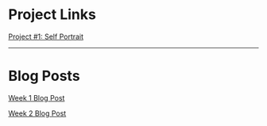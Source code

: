 
# Project Links

[Project #1: Self Portrait](selfieish.html)

--- 

# Blog Posts

[Week 1 Blog Post](Week1Blog.md)

[Week 2 Blog Post](Week2Blog.md)
